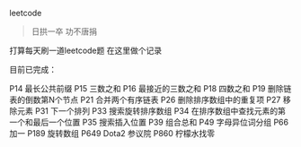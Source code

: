 leetcode

> 日拱一卒 功不唐捐

打算每天刷一道leetcode题 在这里做个记录

目前已完成：

 P14  最长公共前缀
 P15  三数之和
 P16  最接近的三数之和
 P18  四数之和
 P19  删除链表的倒数第N个节点
 P21  合并两个有序链表
 P26  删除排序数组中的重复项
 P27  移除元素
 P31  下一个排列
 P33  搜索旋转排序数组
 P34  在排序数组中查找元素的第一个和最后一个位置
 P35  搜索插入位置
 P39  组合总和
 P49  字母异位词分组
 P66  加一
 P189 旋转数组
 P649 Dota2 参议院
 P860 柠檬水找零
